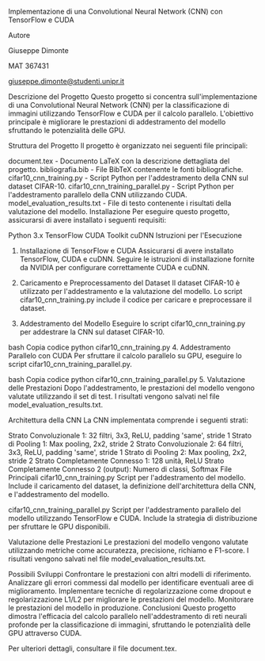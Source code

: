 Implementazione di una Convolutional Neural Network (CNN) con TensorFlow e CUDA


Autore

Giuseppe Dimonte

MAT 367431

giuseppe.dimonte@studenti.unipr.it

Descrizione del Progetto
Questo progetto si concentra sull'implementazione di una Convolutional Neural Network (CNN) per la classificazione di immagini utilizzando TensorFlow e CUDA per il calcolo parallelo. L'obiettivo principale è migliorare le prestazioni di addestramento del modello sfruttando le potenzialità delle GPU.

Struttura del Progetto
Il progetto è organizzato nei seguenti file principali:

document.tex - Documento LaTeX con la descrizione dettagliata del progetto.
bibliografia.bib - File BibTeX contenente le fonti bibliografiche.
cifar10_cnn_training.py - Script Python per l'addestramento della CNN sul dataset CIFAR-10.
cifar10_cnn_training_parallel.py - Script Python per l'addestramento parallelo della CNN utilizzando CUDA.
model_evaluation_results.txt - File di testo contenente i risultati della valutazione del modello.
Installazione
Per eseguire questo progetto, assicurarsi di avere installato i seguenti requisiti:

Python 3.x
TensorFlow
CUDA Toolkit
cuDNN
Istruzioni per l'Esecuzione
1. Installazione di TensorFlow e CUDA
Assicurarsi di avere installato TensorFlow, CUDA e cuDNN. Seguire le istruzioni di installazione fornite da NVIDIA per configurare correttamente CUDA e cuDNN.

2. Caricamento e Preprocessamento del Dataset
Il dataset CIFAR-10 è utilizzato per l'addestramento e la valutazione del modello. Lo script cifar10_cnn_training.py include il codice per caricare e preprocessare il dataset.

3. Addestramento del Modello
Eseguire lo script cifar10_cnn_training.py per addestrare la CNN sul dataset CIFAR-10.

bash
Copia codice
python cifar10_cnn_training.py
4. Addestramento Parallelo con CUDA
Per sfruttare il calcolo parallelo su GPU, eseguire lo script cifar10_cnn_training_parallel.py.

bash
Copia codice
python cifar10_cnn_training_parallel.py
5. Valutazione delle Prestazioni
Dopo l'addestramento, le prestazioni del modello vengono valutate utilizzando il set di test. I risultati vengono salvati nel file model_evaluation_results.txt.

Architettura della CNN
La CNN implementata comprende i seguenti strati:

Strato Convoluzionale 1: 32 filtri, 3x3, ReLU, padding 'same', stride 1
Strato di Pooling 1: Max pooling, 2x2, stride 2
Strato Convoluzionale 2: 64 filtri, 3x3, ReLU, padding 'same', stride 1
Strato di Pooling 2: Max pooling, 2x2, stride 2
Strato Completamente Connesso 1: 128 unità, ReLU
Strato Completamente Connesso 2 (output): Numero di classi, Softmax
File Principali
cifar10_cnn_training.py
Script per l'addestramento del modello. Include il caricamento del dataset, la definizione dell'architettura della CNN, e l'addestramento del modello.

cifar10_cnn_training_parallel.py
Script per l'addestramento parallelo del modello utilizzando TensorFlow e CUDA. Include la strategia di distribuzione per sfruttare le GPU disponibili.

Valutazione delle Prestazioni
Le prestazioni del modello vengono valutate utilizzando metriche come accuratezza, precisione, richiamo e F1-score. I risultati vengono salvati nel file model_evaluation_results.txt.

Possibili Sviluppi
Confrontare le prestazioni con altri modelli di riferimento.
Analizzare gli errori commessi dal modello per identificare eventuali aree di miglioramento.
Implementare tecniche di regolarizzazione come dropout e regolarizzazione L1/L2 per migliorare le prestazioni del modello.
Monitorare le prestazioni del modello in produzione.
Conclusioni
Questo progetto dimostra l'efficacia del calcolo parallelo nell'addestramento di reti neurali profonde per la classificazione di immagini, sfruttando le potenzialità delle GPU attraverso CUDA.

Per ulteriori dettagli, consultare il file document.tex.
